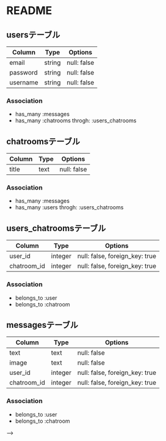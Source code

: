 # README
<!-- chatspace機能
　　　user(id email password nickname)
     chatroom(id)
     message(id text)
     image(id) -->

## usersテーブル
<!-- userは多-多の関係をchatroomと, １ー多の関係をmassageと, １ー多の関係をimageと持っている -->
|Column|Type|Options|
|------|----|-------|
|email|string|null: false|
|password|string|null: false|
|username|string|null: false|
### Association
- has_many :messages
- has_many :chatrooms throgh: :users_chatrooms

## chatroomsテーブル
<!-- chatroomは多-多の関係をuserと, １ー多の関係をmassageともっている -->
|Column|Type|Options|
|------|----|-------|
|title|text|null: false|
### Association
- has_many :messages
- has_many :users throgh: :users_chatrooms

## users_chatroomsテーブル
|Column|Type|Options|
|------|----|-------|
|user_id|integer|null: false, foreign_key: true|
|chatroom_id|integer|null: false, foreign_key: true|
### Association
- belongs_to :user
- belongs_to :chatroom

## messagesテーブル
<!-- messageは １ー多の関係をuserと, １ー多の関係をchatroomと持っている -->
|Column|Type|Options|
|------|----|-------|
|text|text|null: false|
|image|text|null: false|
|user_id|integer|null: false, foreign_key: true|
|chatroom_id|integer|null: false, foreign_key: true|
### Association
- belongs_to :user
- belongs_to :chatroom 

<!-- ## imagesテーブル
<!-- imageは多-多の関係をmessageと, １ー多の関係をuserと, １ー多の関係をchatroomと持っている -->
<!-- |Column|Type|Options|
|------|----|-------|
|image|text|null: false|
### Association
- belongs_to :user
- belongs_to :chatroom 
- has_many  :messages,  through:  :messages_images --> -->

<!-- ## messages_imagesテーブル
|Column|Type|Options|
|------|----|-------|
|message_id|integer|null: false, foreign_key: true|
|image_id|integer|null: false, foreign_key: true|
### Association
- belongs_to :user
- belongs_to :chatroom -->


<!-- This README would normally document whatever steps are necessary to get the
application up and running.

Things you may want to cover:

* Ruby version

* System dependencies

* Configuration

* Database creation

* Database initialization

* How to run the test suite

* Services (job queues, cache servers, search engines, etc.)

* Deployment instructions

* ... -->
